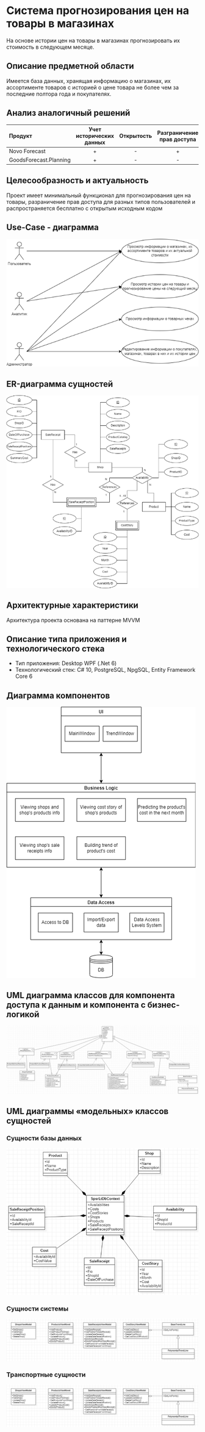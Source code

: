 # Система прогнозирования цен на товары в магазинах
На основе истории цен на товары в магазинах прогнозировать их стоимость в следующем месяце.

## Описание предметной области
Имеется база данных, хранящая информацию о магазинах, их ассортименте
товаров с историей о цене товара не более чем за последние полтора года и покупателях.

## Анализ аналогичный решений

Продукт | Учет исторических данных | Открытость | Разграничение прав доступа
:-------|:------------------------:|:----------:|:-------------------------:
Novo Forecast |+|-|+
GoodsForecast.Planning |+|-|-

## Целесообразность и актуальность
Проект имеет минимальный функционал для прогнозирования цен на товары, разраничение прав доступа для разных типов пользователей и распространяется бесплатно с открытым исходным кодом

## Use-Case - диаграмма
![](/docs/imgs/use_case.drawio.png)

## ER-диаграмма сущностей
![](/docs/imgs/ER.drawio.png)

## Архитектурные характеристики
Архитектура проекта основана на паттерне MVVM

## Описание типа приложения и технологического стека
* Тип приложения: Desktop WPF (.Net 6)
* Технологический стек: C# 10, PostgreSQL, NpgSQL, Entity Framework Core 6

## Диаграмма компонентов
![](/docs/imgs/HighComponents.drawio.png)

## UML диаграмма классов для компонента доступа к данным и компонента с бизнес-логикой
![](/docs/imgs/DABL.png)

## UML диаграммы «модельных» классов сущностей

### Сущности базы данных
![](/docs/imgs/ModelClassesDB.png)

### Сущности системы
![](/docs/imgs/SysClasses.png)

### Транспортные сущности
![](/docs/imgs/SysClasses.png)
